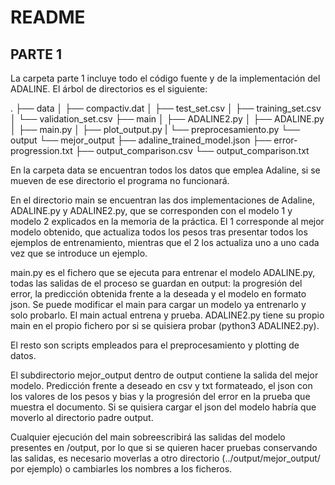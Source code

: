# README

## PARTE 1

La carpeta parte 1 incluye todo el código fuente y de la implementación del ADALINE. El árbol de directorios es el siguiente:

.
├── data
│   ├── compactiv.dat
│   ├── test_set.csv
│   ├── training_set.csv
│   └── validation_set.csv
├── main
│   ├── ADALINE2.py
│   ├── ADALINE.py
│   ├── main.py
│   ├── plot_output.py
|   └── preprocesamiento.py
└── output
    └── mejor_output
        ├── adaline_trained_model.json
        ├── error-progression.txt
        ├── output_comparison.csv
        └── output_comparison.txt

En la carpeta data se encuentran todos los datos que emplea Adaline, si se mueven de ese directorio el programa no funcionará.

En el directorio main se encuentran las dos implementaciones de Adaline, ADALINE.py y ADALINE2.py, que se corresponden con
el modelo 1 y modelo 2 explicados en la memoria de la práctica. El 1 corresponde al mejor modelo obtenido, que actualiza todos
los pesos tras presentar todos los ejemplos de entrenamiento, mientras que el 2 los actualiza uno a uno cada vez que se introduce un
ejemplo.

main.py es el fichero que se ejecuta para entrenar el modelo ADALINE.py, todas las salidas de el proceso se guardan en output: la 
progresión del error, la predicción obtenida frente a la deseada y el modelo en formato json. Se puede modificar el main para cargar
un modelo ya entrenarlo y solo probarlo. El main actual entrena y prueba. ADALINE2.py tiene su propio main en el propio fichero
por si se quisiera probar (python3 ADALINE2.py).

El resto son scripts empleados para el preprocesamiento y plotting de datos.

El subdirectorio mejor_output dentro de output contiene la salida del mejor modelo. Predicción frente a deseado en csv y txt formateado,
el json con los valores de los pesos y bias y la progresión del error en la prueba que muestra el documento. Si se quisiera cargar el json
del modelo habría que moverlo al directorio padre output.

Cualquier ejecución del main sobreescribirá las salidas del modelo presentes en /output, por lo que si se quieren hacer pruebas conservando
las salidas, es necesario moverlas a otro directorio (../output/mejor_output/ por ejemplo) o cambiarles los nombres a los ficheros.